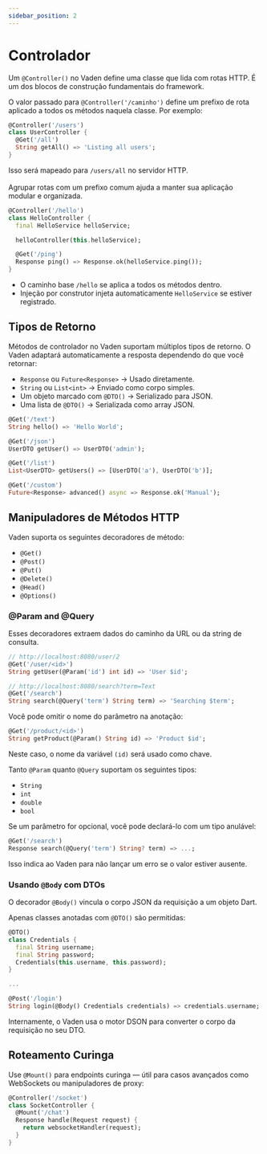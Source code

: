 ```yaml
---
sidebar_position: 2
---
```


# Controlador

Um `@Controller()` no Vaden define uma classe que lida com rotas HTTP. É um dos blocos de construção fundamentais do framework.

O valor passado para `@Controller('/caminho')` define um prefixo de rota aplicado a todos os métodos naquela classe. Por exemplo:

```dart
@Controller('/users')
class UserController {
  @Get('/all')
  String getAll() => 'Listing all users';
}
```

Isso será mapeado para `/users/all` no servidor HTTP.<br></br>
Agrupar rotas com um prefixo comum ajuda a manter sua aplicação modular e organizada.

```dart
@Controller('/hello')
class HelloController {
  final HelloService helloService;

  helloController(this.helloService);

  @Get('/ping')
  Response ping() => Response.ok(helloService.ping());
}
```

- O caminho base `/hello` se aplica a todos os métodos dentro.
- Injeção por construtor injeta automaticamente `HelloService` se estiver registrado.

## Tipos de Retorno

Métodos de controlador no Vaden suportam múltiplos tipos de retorno. O Vaden adaptará automaticamente a resposta dependendo do que você retornar:
- `Response` ou `Future<Response>` → Usado diretamente.
- `String` ou `List<int>` → Enviado como corpo simples.
- Um objeto marcado com `@DTO()` → Serializado para JSON.
- Uma lista de `@DTO()` → Serializada como array JSON.

```dart
@Get('/text')
String hello() => 'Hello World';

@Get('/json')
UserDTO getUser() => UserDTO('admin');

@Get('/list')
List<UserDTO> getUsers() => [UserDTO('a'), UserDTO('b')];

@Get('/custom')
Future<Response> advanced() async => Response.ok('Manual');
```

## Manipuladores de Métodos HTTP

Vaden suporta os seguintes decoradores de método:

- `@Get()`
- `@Post()`
- `@Put()`
- `@Delete()`
- `@Head()`
- `@Options()`

### @Param and @Query

Esses decoradores extraem dados do caminho da URL ou da string de consulta.

```dart
// http://localhost:8080/user/2
@Get('/user/<id>')
String getUser(@Param('id') int id) => 'User $id';

// http://localhost:8080/search?term=Text
@Get('/search')
String search(@Query('term') String term) => 'Searching $term';
```

Você pode omitir o nome do parâmetro na anotação:

```dart
@Get('/product/<id>')
String getProduct(@Param() String id) => 'Product $id';
```
Neste caso, o nome da variável `(id)` será usado como chave.

Tanto `@Param` quanto `@Query` suportam os seguintes tipos:

- `String`
- `int`
- `double`
- `bool`

Se um parâmetro for opcional, você pode declará-lo com um tipo anulável:

```dart
@Get('/search')
Response search(@Query('term') String? term) => ...;
```
Isso indica ao Vaden para não lançar um erro se o valor estiver ausente.

### Usando `@Body` com DTOs

O decorador `@Body()` vincula o corpo JSON da requisição a um objeto Dart.

Apenas classes anotadas com `@DTO()` são permitidas:

```dart
@DTO()
class Credentials {
  final String username;
  final String password;
  Credentials(this.username, this.password);
}

...

@Post('/login')
String login(@Body() Credentials credentials) => credentials.username;
```
Internamente, o Vaden usa o motor DSON para converter o corpo da requisição no seu DTO.

## Roteamento Curinga

Use `@Mount()` para endpoints curinga — útil para casos avançados como WebSockets ou manipuladores de proxy:

```dart
@Controller('/socket')
class SocketController {
  @Mount('/chat')
  Response handle(Request request) {
    return websocketHandler(request);
  }
}
```
